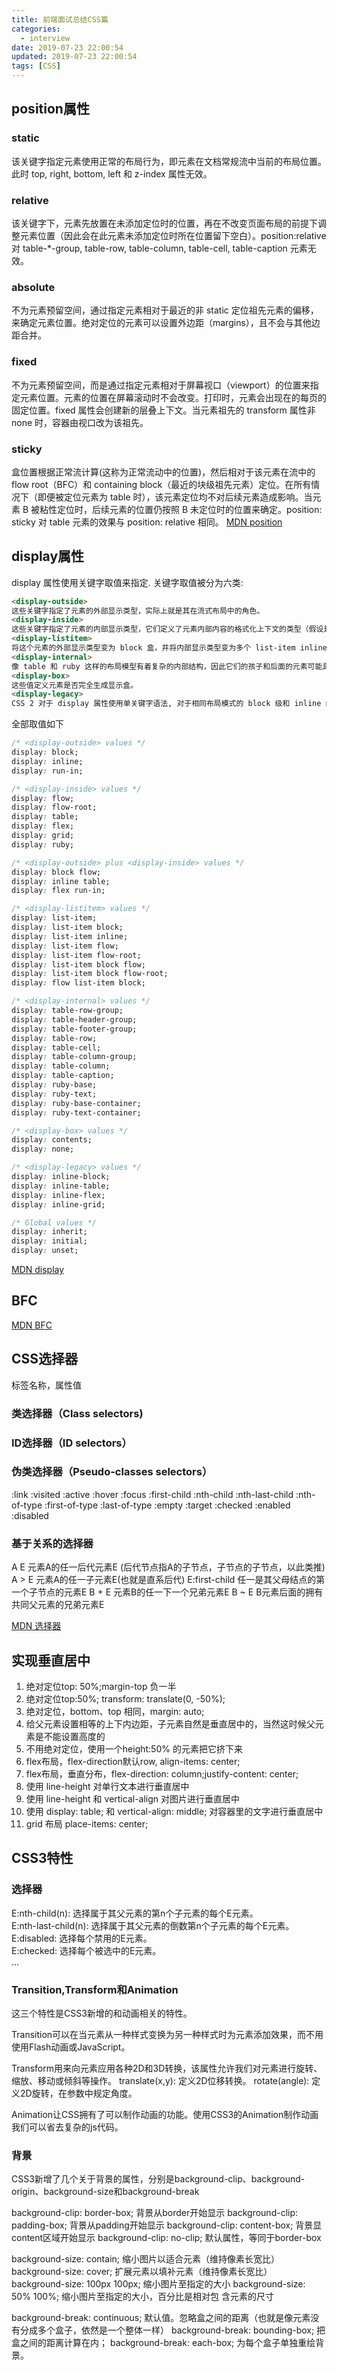 ```yaml
---
title: 前端面试总结CSS篇
categories:
  - interview
date: 2019-07-23 22:00:54
updated: 2019-07-23 22:00:54
tags: [CSS]
---
```


## position属性

### static

该关键字指定元素使用正常的布局行为，即元素在文档常规流中当前的布局位置。此时 top, right, bottom, left 和 z-index 属性无效。

### relative

该关键字下，元素先放置在未添加定位时的位置，再在不改变页面布局的前提下调整元素位置（因此会在此元素未添加定位时所在位置留下空白）。position:relative 对 table-*-group, table-row, table-column, table-cell, table-caption 元素无效。

### absolute

不为元素预留空间，通过指定元素相对于最近的非 static 定位祖先元素的偏移，来确定元素位置。绝对定位的元素可以设置外边距（margins），且不会与其他边距合并。

### fixed

不为元素预留空间，而是通过指定元素相对于屏幕视口（viewport）的位置来指定元素位置。元素的位置在屏幕滚动时不会改变。打印时，元素会出现在的每页的固定位置。fixed 属性会创建新的层叠上下文。当元素祖先的 transform  属性非 none 时，容器由视口改为该祖先。

### sticky

盒位置根据正常流计算(这称为正常流动中的位置)，然后相对于该元素在流中的 flow root（BFC）和 containing block（最近的块级祖先元素）定位。在所有情况下（即便被定位元素为 table 时），该元素定位均不对后续元素造成影响。当元素 B 被粘性定位时，后续元素的位置仍按照 B 未定位时的位置来确定。position: sticky 对 table 元素的效果与 position: relative 相同。
[MDN position](https://developer.mozilla.org/zh-CN/docs/Web/CSS/position)

## display属性

display 属性使用关键字取值来指定. 关键字取值被分为六类:

```html
<display-outside>
这些关键字指定了元素的外部显示类型，实际上就是其在流式布局中的角色。
<display-inside>
这些关键字指定了元素的内部显示类型，它们定义了元素内部内容的格式化上下文的类型（假设是不可替换的元素）。
<display-listitem>
将这个元素的外部显示类型变为 block 盒，并将内部显示类型变为多个 list-item inline 盒。
<display-internal>
像 table 和 ruby 这样的布局模型有着复杂的内部结构，因此它们的孩子和后面的元素可能具有多个角色。这一类关键字就是用来定义这些“内部”显示类型，并且只有在这些特定的布局模型中才有意义。
<display-box>
这些值定义元素是否完全生成显示盒。
<display-legacy>
CSS 2 对于 display 属性使用单关键字语法, 对于相同布局模式的 block 级和 inline 级变体需要使用单独的关键字。
```

全部取值如下

```css
/* <display-outside> values */
display: block;
display: inline;
display: run-in;

/* <display-inside> values */
display: flow;
display: flow-root;
display: table;
display: flex;
display: grid;
display: ruby;

/* <display-outside> plus <display-inside> values */
display: block flow;
display: inline table;
display: flex run-in;

/* <display-listitem> values */
display: list-item;
display: list-item block;
display: list-item inline;
display: list-item flow;
display: list-item flow-root;
display: list-item block flow;
display: list-item block flow-root;
display: flow list-item block;

/* <display-internal> values */
display: table-row-group;
display: table-header-group;
display: table-footer-group;
display: table-row;
display: table-cell;
display: table-column-group;
display: table-column;
display: table-caption;
display: ruby-base;
display: ruby-text;
display: ruby-base-container;
display: ruby-text-container;

/* <display-box> values */
display: contents;
display: none;

/* <display-legacy> values */
display: inline-block;
display: inline-table;
display: inline-flex;
display: inline-grid;

/* Global values */
display: inherit;
display: initial;
display: unset;
```

[MDN display](https://developer.mozilla.org/zh-CN/docs/Web/CSS/display)

## BFC

[MDN BFC](https://developer.mozilla.org/zh-CN/docs/Web/Guide/CSS/Block_formatting_context)

## CSS选择器

标签名称，属性值

### 类选择器（Class selectors)

### ID选择器（ID selectors）

### 伪类选择器（Pseudo-classes selectors）

:link
:visited
:active
:hover
:focus
:first-child
:nth-child
:nth-last-child
:nth-of-type
:first-of-type
:last-of-type
:empty
:target
:checked
:enabled
:disabled

### 基于关系的选择器

A E	元素A的任一后代元素E (后代节点指A的子节点，子节点的子节点，以此类推)
A > E	元素A的任一子元素E(也就是直系后代)
E:first-child	任一是其父母结点的第一个子节点的元素E
B + E	元素B的任一下一个兄弟元素E
B ~ E	B元素后面的拥有共同父元素的兄弟元素E

[MDN 选择器](https://developer.mozilla.org/zh-CN/docs/Web/Guide/CSS/Getting_started/Selectors)

## 实现垂直居中

1. 绝对定位top: 50%;margin-top 负一半
2. 绝对定位top:50%; transform: translate(0, -50%);
3. 绝对定位，bottom、top 相同，margin: auto;
4. 给父元素设置相等的上下内边距，子元素自然是垂直居中的，当然这时候父元素是不能设置高度的
5. 不用绝对定位，使用一个height:50% 的元素把它挤下来
6. flex布局，flex-direction默认row, align-items: center;
7. flex布局，垂直分布，flex-direction: column;justify-content: center;
8. 使用 line-height 对单行文本进行垂直居中
9. 使用 line-height 和 vertical-align 对图片进行垂直居中
10. 使用 display: table; 和 vertical-align: middle; 对容器里的文字进行垂直居中
11. grid 布局 place-items: center;

## CSS3特性

### 选择器

[attribute^=value]: 选择某元素attribute属性是以value开头的。  
[attribute$=value]: 选择某元素attribute属性是以value结尾的。  
[attribute*=value]: 选择某元素attribute属性包含value字符串的。  
E:nth-child(n): 选择属于其父元素的第n个子元素的每个E元素。  
E:nth-last-child(n): 选择属于其父元素的倒数第n个子元素的每个E元素。  
E:disabled: 选择每个禁用的E元素。  
E:checked: 选择每个被选中的E元素。  
...

### Transition,Transform和Animation

这三个特性是CSS3新增的和动画相关的特性。

Transition可以在当元素从一种样式变换为另一种样式时为元素添加效果，而不用使用Flash动画或JavaScript。

Transform用来向元素应用各种2D和3D转换，该属性允许我们对元素进行旋转、缩放、移动或倾斜等操作。
translate(x,y): 定义2D位移转换。
rotate(angle): 定义2D旋转，在参数中规定角度。

Animation让CSS拥有了可以制作动画的功能。使用CSS3的Animation制作动画我们可以省去复杂的js代码。

### 背景

CSS3新增了几个关于背景的属性，分别是background-clip、background-origin、background-size和background-break

background-clip: border-box; 背景从border开始显示
background-clip: padding-box; 背景从padding开始显示
background-clip: content-box; 背景显content区域开始显示
background-clip: no-clip; 默认属性，等同于border-box

background-size: contain; 缩小图片以适合元素（维持像素长宽比）
background-size: cover; 扩展元素以填补元素（维持像素长宽比）
background-size: 100px 100px; 缩小图片至指定的大小
background-size: 50% 100%; 缩小图片至指定的大小，百分比是相对包 含元素的尺寸

background-break: continuous; 默认值。忽略盒之间的距离（也就是像元素没有分成多个盒子，依然是一个整体一样）
background-break: bounding-box; 把盒之间的距离计算在内；
background-break: each-box; 为每个盒子单独重绘背景。
